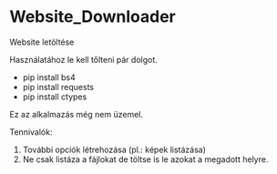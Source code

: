 # Website_Downloader
Website letöltése

Használatához le kell tőlteni pár dolgot.
 - pip install bs4
 - pip install requests
 - pip install ctypes

Ez az alkalmazás még nem üzemel.

Tennivalók: 
1. További opciók létrehozása (pl.: képek listázása)
2. Ne csak listáza a fájlokat de töltse is le azokat a megadott helyre.
